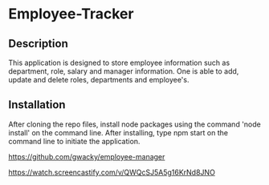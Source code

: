 # Employee-Tracker

## Description
This application is designed to store employee information such as department, role, salary and manager information. One is able to add, update and delete roles, departments and employee's.

## Installation
After cloning the repo files, install node packages using the command 'node install' on the command line. After installing, type npm start on the command line to initiate the application.

https://github.com/gwacky/employee-manager

https://watch.screencastify.com/v/QWQcSJ5A5g16KrNd8JNO